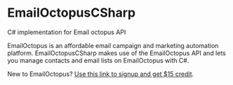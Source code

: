 # EmailOctopusCSharp
C# implementation for Email octopus API

EmailOctopus is an affordable email campaign and marketing automation platform. EmailOctopusCSharp makes use of the EmailOctopus API and lets you manage contacts and email lists on EmailOctopus with C#.

New to EmailOctopus? [Use this link to signup and get $15 credit](https://emailoctopus.com/?urli=FChfM).
